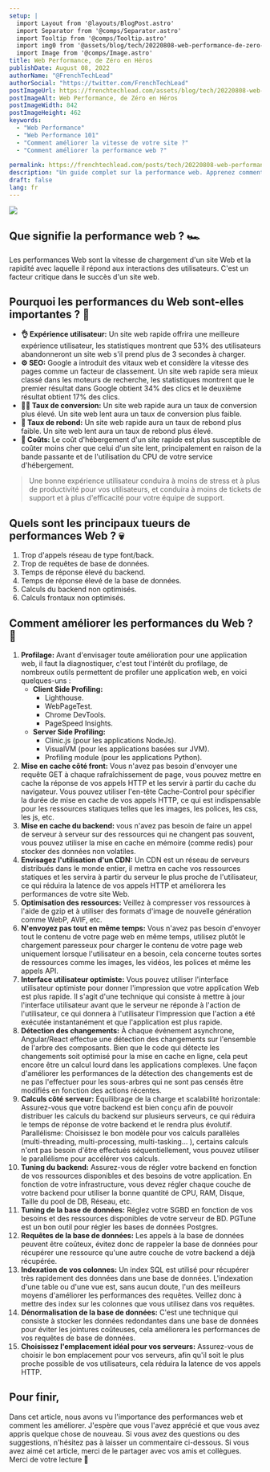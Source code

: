 ```yaml
---
setup: |
  import Layout from '@layouts/BlogPost.astro'
  import Separator from '@comps/Separator.astro'
  import Tooltip from '@comps/Tooltip.astro'
  import img0 from '@assets/blog/tech/20220808-web-performance-de-zero-en-heros/0.png'
  import Image from '@comps/Image.astro'
title: Web Performance, de Zéro en Héros
publishDate: August 08, 2022
authorName: "@FrenchTechLead"
authorSocial: "https://twitter.com/FrenchTechLead"
postImageUrl: https://frenchtechlead.com/assets/blog/tech/20220808-web-performance-de-zero-en-heros/0.png
postImageAlt: Web Performance, de Zéro en Héros
postImageWidth: 842
postImageHeight: 462
keywords:
  - "Web Performance"
  - "Web Performance 101"
  - "Comment améliorer la vitesse de votre site ?"
  - "Comment améliorer la performance web ?"
  
permalink: https://frenchtechlead.com/posts/tech/20220808-web-performance-de-zero-en-heros/
description: "Un guide complet sur la performance web. Apprenez comment améliorer la vitesse de votre site et la performance web en appliquant les meilleures pratiques."
draft: false
lang: fr
---
```


<Image src={img0} t='Web Performance 101' solo={true}/>

<h2>Que signifie la performance web ? 🏎️</h2>
Les performances Web sont la vitesse de chargement d'un site Web et la rapidité avec laquelle il répond aux interactions des utilisateurs. C'est un facteur critique dans le succès d'un site web.

<Separator/>

<h2>Pourquoi les performances du Web sont-elles importantes ? 🤔</h2>

- **👌 Expérience utilisateur:** Un site web rapide offrira une meilleure expérience utilisateur, les statistiques montrent que 53% des utilisateurs abandonneront un site web s'il prend plus de 3 secondes à charger.
- **⚙️ SEO:** Google a introduit des vitaux web et considère la vitesse des pages comme un facteur de classement. Un site web rapide sera mieux classé dans les moteurs de recherche, les statistiques montrent que le premier résultat dans Google obtient 34% des clics et le deuxième résultat obtient 17% des clics.
- **🤝🏻 Taux de conversion:** Un site web rapide aura un taux de conversion plus élevé. Un site web lent aura un taux de conversion plus faible.
- **🚪 Taux de rebond:** Un site web rapide aura un taux de rebond plus faible. Un site web lent aura un taux de rebond plus élevé.
- **🤑 Coûts:** Le coût d'hébergement d'un site rapide est plus susceptible de coûter moins cher que celui d'un site lent, principalement en raison de la bande passante et de l'utilisation du CPU de votre service d'hébergement.

> Une bonne expérience utilisateur conduira à moins de stress et à plus de productivité pour vos utilisateurs, et conduira à moins de tickets de support et à plus d'efficacité pour votre équipe de support.

<Separator/>

<h2>Quels sont les principaux tueurs de performances Web ? 💀</h2>

1. Trop d'appels réseau de type font/back.
2. Trop de requêtes de base de données.
3. Temps de réponse élevé du backend.
4. Temps de réponse élevé de la base de données.
5. Calculs du backend non optimisés.
6. Calculs frontaux non optimisés.

<Separator/>

<h2>Comment améliorer les performances du Web ? 🚀</h2>

1. **Profilage:** Avant d'envisager toute amélioration pour une application web, il faut la diagnostiquer, c'est tout l'intérêt du profilage, de nombreux outils permettent de profiler une application web, en voici quelques-uns :
    * **Client Side Profiling:**
      - Lighthouse.
      - WebPageTest.
      - Chrome DevTools.
      - PageSpeed Insights.
    * **Server Side Profiling:**
      - Clinic.js (pour les applications NodeJs).
      - VisualVM (pour les applications basées sur JVM).
      - Profiling module (pour les applications Python).
2. **Mise en cache côté front:** Vous n'avez pas besoin d'envoyer une requête GET à chaque rafraîchissement de page, vous pouvez mettre en cache la réponse de vos appels HTTP et les servir à partir du cache du navigateur. Vous pouvez utiliser l'en-tête Cache-Control pour spécifier la durée de mise en cache de vos appels HTTP, ce qui est indispensable pour les ressources statiques telles que les images, les polices, les css, les js, etc.
3. **Mise en cache du backend:** vous n'avez pas besoin de faire un appel de serveur à serveur sur des ressources qui ne changent pas souvent, vous pouvez utiliser la mise en cache en mémoire (comme redis) pour stocker des données non volatiles.
4. **Envisagez l'utilisation d'un CDN:** Un CDN est un réseau de serveurs distribués dans le monde entier, il mettra en cache vos ressources statiques et les servira à partir du serveur le plus proche de l'utilisateur, ce qui réduira la latence de vos appels HTTP et améliorera les performances de votre site Web.
5. **Optimisation des ressources:** Veillez à compresser vos ressources à l'aide de gzip et à utiliser des formats d'image de nouvelle génération comme WebP, AVIF, etc.
6. **N'envoyez pas tout en même temps:** Vous n'avez pas besoin d'envoyer tout le contenu de votre page web en même temps, utilisez plutôt le chargement paresseux pour charger le contenu de votre page web uniquement lorsque l'utilisateur en a besoin, cela concerne toutes sortes de ressources comme les images, les vidéos, les polices et même les appels API.
7. **Interface utilisateur optimiste:** Vous pouvez utiliser l'interface utilisateur optimiste pour donner l'impression que votre application Web est plus rapide. Il s'agit d'une technique qui consiste à mettre à jour l'interface utilisateur avant que le serveur ne réponde à l'action de l'utilisateur, ce qui donnera à l'utilisateur l'impression que l'action a été exécutée instantanément et que l'application est plus rapide.
8. **Détection des changements:** À chaque événement asynchrone, Angular/React effectue une détection des changements sur l'ensemble de l'arbre des composants. Bien que le code qui détecte les changements soit optimisé pour la mise en cache en ligne, cela peut encore être un calcul lourd dans les applications complexes. Une façon d'améliorer les performances de la détection des changements est de ne pas l'effectuer pour les sous-arbres qui ne sont pas censés être modifiés en fonction des actions récentes.
9. **Calculs côté serveur:**
Équilibrage de la charge et scalabilité horizontale: Assurez-vous que votre backend est bien conçu afin de pouvoir distribuer les calculs du backend sur plusieurs serveurs, ce qui réduira le temps de réponse de votre backend et le rendra plus évolutif.
Parallélisme: Choisissez le bon modèle pour vos calculs parallèles (multi-threading, multi-processing, multi-tasking... ), certains calculs n'ont pas besoin d'être effectués séquentiellement, vous pouvez utiliser le parallélisme pour accélérer vos calculs.
10. **Tuning du backend:** Assurez-vous de régler votre backend en fonction de vos ressources disponibles et des besoins de votre application. En fonction de votre infrastructure, vous devez régler chaque couche de votre backend pour utiliser la bonne quantité de CPU, RAM, Disque, Taille du pool de DB, Réseau, etc.
11. **Tuning de la base de données:** Réglez votre SGBD en fonction de vos besoins et des ressources disponibles de votre serveur de BD. PGTune est un bon outil pour régler les bases de données Postgres.
12. **Requêtes de la base de données:** Les appels à la base de données peuvent être coûteux, évitez donc de rappeler la base de données pour récupérer une ressource qu'une autre couche de votre backend a déjà récupérée.
13. **Indexation de vos colonnes:** Un index SQL est utilisé pour récupérer très rapidement des données dans une base de données. L'indexation d'une table ou d'une vue est, sans aucun doute, l'un des meilleurs moyens d'améliorer les performances des requêtes. Veillez donc à mettre des index sur les colonnes que vous utilisez dans vos requêtes.
14. **Dénormalisation de la base de données:** C'est une technique qui consiste à stocker les données redondantes dans une base de données pour éviter les jointures coûteuses, cela améliorera les performances de vos requêtes de base de données.
15. **Choisissez l'emplacement idéal pour vos serveurs:** Assurez-vous de choisir le bon emplacement pour vos serveurs, afin qu'il soit le plus proche possible de vos utilisateurs, cela réduira la latence de vos appels HTTP.

<Separator/>

<h2>Pour finir,</h2>
Dans cet article, nous avons vu l'importance des performances web et comment les améliorer. J'espère que vous l'avez apprécié et que vous avez appris quelque chose de nouveau. Si vous avez des questions ou des suggestions, n'hésitez pas à laisser un commentaire ci-dessous. Si vous avez aimé cet article, merci de le partager avec vos amis et collègues. Merci de votre lecture 🙏